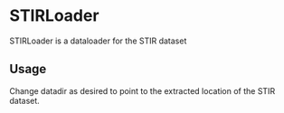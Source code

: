 # STIRLoader
STIRLoader is a dataloader for the STIR dataset


## Usage
Change datadir as desired to point to the extracted location of the STIR dataset.


